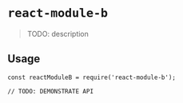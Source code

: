 # `react-module-b`

> TODO: description

## Usage

```
const reactModuleB = require('react-module-b');

// TODO: DEMONSTRATE API
```
